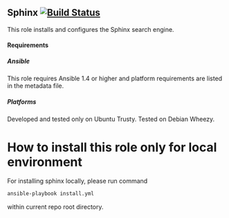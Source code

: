 ## Sphinx [![Build Status](https://api.travis-ci.org/devjatkin/sphinx.svg)](https://travis-ci.org/devjatkin/sphinx)

This role installs and configures the Sphinx search engine.

#### Requirements

##### Ansible

This role requires Ansible 1.4 or higher and platform requirements are listed in the metadata file.

##### Platforms

Developed and tested only on Ubuntu Trusty. Tested on Debian Wheezy.

How to install this role only for local environment
=====

For installing sphinx locally, please run command
```sh
ansible-playbook install.yml
```
within current repo root directory.

